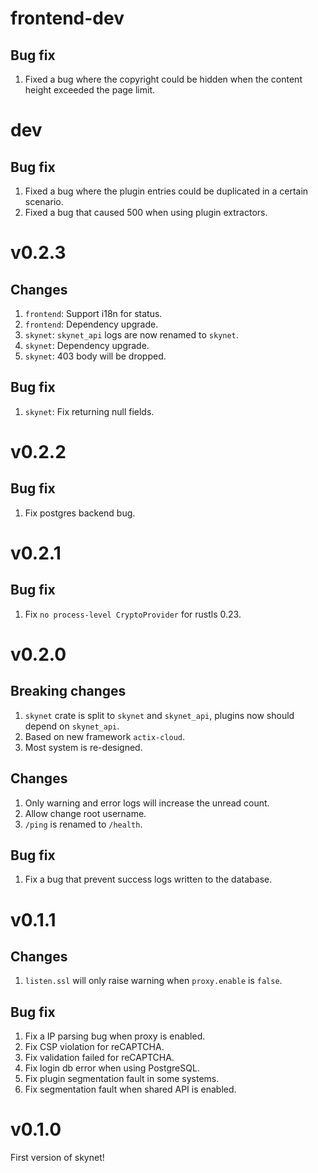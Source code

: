 # frontend-dev
## Bug fix
1. Fixed a bug where the copyright could be hidden when the content height exceeded the page limit.

# dev
## Bug fix
1. Fixed a bug where the plugin entries could be duplicated in a certain scenario.
2. Fixed a bug that caused 500 when using plugin extractors.

# v0.2.3
## Changes
1. `frontend`: Support i18n for status.
2. `frontend`: Dependency upgrade.
3. `skynet`: `skynet_api` logs are now renamed to `skynet`.
4. `skynet`: Dependency upgrade.
5. `skynet`: 403 body will be dropped.

## Bug fix
1. `skynet`: Fix returning null fields.

# v0.2.2
## Bug fix
1. Fix postgres backend bug.

# v0.2.1
## Bug fix
1. Fix `no process-level CryptoProvider` for rustls 0.23. 

# v0.2.0
## Breaking changes
1. `skynet` crate is split to `skynet` and `skynet_api`, plugins now should depend on `skynet_api`.
2. Based on new framework `actix-cloud`.
3. Most system is re-designed.

## Changes
1. Only warning and error logs will increase the unread count.
2. Allow change root username.
3. `/ping` is renamed to `/health`.

## Bug fix
1. Fix a bug that prevent success logs written to the database.

# v0.1.1
## Changes
1. `listen.ssl` will only raise warning when `proxy.enable` is `false`.

## Bug fix
1. Fix a IP parsing bug when proxy is enabled.
2. Fix CSP violation for reCAPTCHA.
3. Fix validation failed for reCAPTCHA.
4. Fix login db error when using PostgreSQL.
5. Fix plugin segmentation fault in some systems.
6. Fix segmentation fault when shared API is enabled.

# v0.1.0
First version of skynet!